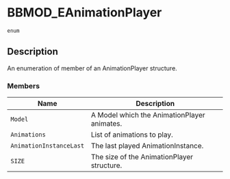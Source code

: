 # BBMOD_EAnimationPlayer
`enum`
## Description
An enumeration of member of an AnimationPlayer structure.

### Members
| Name | Description |
| ---- | ----------- |
| `Model` | A Model which the AnimationPlayer animates. |
| `Animations` | List of animations to play. |
| `AnimationInstanceLast` | The last played AnimationInstance. |
| `SIZE` | The size of the AnimationPlayer structure. |